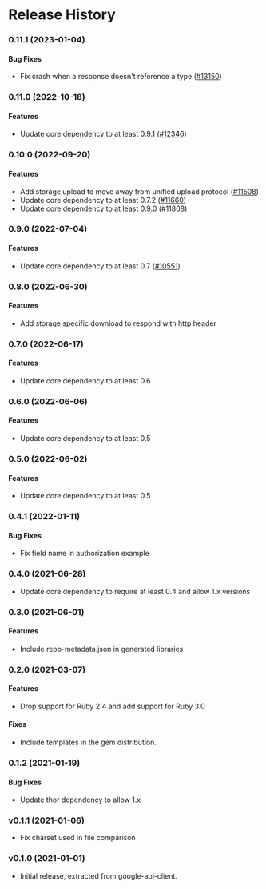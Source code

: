 # Release History

### 0.11.1 (2023-01-04)

#### Bug Fixes

* Fix crash when a response doesn't reference a type ([#13150](https://github.com/googleapis/google-api-ruby-client/issues/13150)) 

### 0.11.0 (2022-10-18)

#### Features

* Update core dependency to at least 0.9.1 ([#12346](https://github.com/googleapis/google-api-ruby-client/issues/12346)) 

### 0.10.0 (2022-09-20)

#### Features

* Add storage upload to move away from unified upload protocol ([#11508](https://github.com/googleapis/google-api-ruby-client/issues/11508)) 
* Update core dependency to at least 0.7.2 ([#11660](https://github.com/googleapis/google-api-ruby-client/issues/11660)) 
* Update core dependency to at least 0.9.0 ([#11808](https://github.com/googleapis/google-api-ruby-client/issues/11808)) 

### 0.9.0 (2022-07-04)

#### Features

* Update core dependency to at least 0.7 ([#10551](https://github.com/googleapis/google-api-ruby-client/issues/10551)) 

### 0.8.0 (2022-06-30)

#### Features

* Add storage specific download to respond with http header 

### 0.7.0 (2022-06-17)

#### Features

* Update core dependency to at least 0.6

### 0.6.0 (2022-06-06)

#### Features

* Update core dependency to at least 0.5

### 0.5.0 (2022-06-02)

#### Features

* Update core dependency to at least 0.5

### 0.4.1 (2022-01-11)

#### Bug Fixes

* Fix field name in authorization example 

### 0.4.0 (2021-06-28)

* Update core dependency to require at least 0.4 and allow 1.x versions

### 0.3.0 (2021-06-01)

#### Features

* Include repo-metadata.json in generated libraries

### 0.2.0 (2021-03-07)

#### Features

* Drop support for Ruby 2.4 and add support for Ruby 3.0

#### Fixes

* Include templates in the gem distribution.

### 0.1.2 (2021-01-19)

#### Bug Fixes

* Update thor dependency to allow 1.x

### v0.1.1 (2021-01-06)

* Fix charset used in file comparison

### v0.1.0 (2021-01-01)

* Initial release, extracted from google-api-client.
